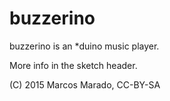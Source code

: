 # buzzerino

buzzerino is an *duino music player.

More info in the sketch header.


(C) 2015 Marcos Marado, CC-BY-SA
